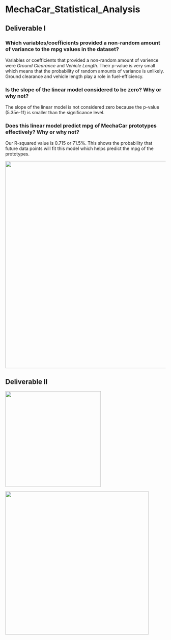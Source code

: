 # MechaCar_Statistical_Analysis


## Deliverable I

### Which variables/coefficients provided a non-random amount of variance to the mpg values in the dataset?

Variables or coefficients that provided a non-random amount of varience were _Ground Clearance_ and _Vehicle Length_. Their p-value is very small which means that the probability of random amounts of variance is unlikely. Ground clearance and vehicle length play a role in fuel-efficiency.

### Is the slope of the linear model considered to be zero? Why or why not?

The slope of the linear model is not considered zero because the p-value (5.35e-11) is smaller than the significance level.


### Does this linear model predict mpg of MechaCar prototypes effectively? Why or why not?

Our R-squared value is 0.715 or 71.5%. This shows the probability that future data points will fit this model which helps predict the mpg of the prototypes.

<p align="center">
  <img width="650" src="https://user-images.githubusercontent.com/90485451/157135795-6839553b-ce93-4513-9015-f22b380a7fae.png">
</p>

## Deliverable II

<p align="left">
  <img width="300" src="https://user-images.githubusercontent.com/90485451/157139098-c879d307-9e70-4d9c-a5f6-4be2e3ec1c83.png">
</p> 
<p align="left">
  <img width="450" src="https://user-images.githubusercontent.com/90485451/157139729-6b8f9bc7-2c75-4753-afec-a066e0dc1914.png">
</p>
